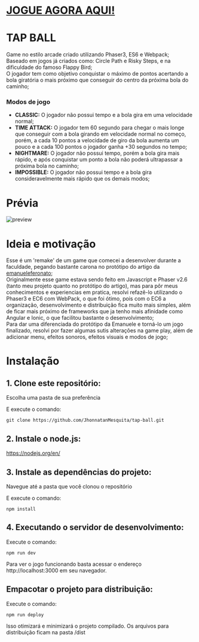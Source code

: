# [JOGUE AGORA AQUI!](https://game.jhonnatanmesquita.me/tap-ball) 

# TAP BALL

 Game no estilo arcade criado utilizando Phaser3, ES6 e Webpack; <br/>
 Baseado em jogos já criados como: Circle Path e Risky Steps, e na dificuldade do famoso Flappy Bird; <br/> 
 O jogador tem como objetivo conquistar o máximo de pontos acertando a bola giratória o mais próximo que conseguir do centro da próxima bola do caminho; <br/>
### Modos de jogo
- <b>CLASSIC:</b> O jogador não possui tempo e a bola gira em uma velocidade normal;
- <b>TIME ATTACK:</b> O jogador tem 60 segundo para chegar o mais longe que conseguir com a bola girando em velocidade normal no começo, porém, a cada 10 pontos a velocidade de giro da bola aumenta um pouco e a cada 100 pontos o jogador ganha +30 segundos no tempo; <br/>
- <b>NIGHTMARE:</b> O jogador não possui tempo, porém a bola gira mais rápido, e após conquistar um ponto a bola não poderá ultrapassar a próxima bola no caminho; <br/>
- <b>IMPOSSIBLE:</b> O jogador não possui tempo e a bola gira consideravelmente mais rápido que os demais modos;

# Prévia
![preview](https://game.jhonnatanmesquita.com.br/tap-ball/assets/preview/preview.gif)

# Ideia e motivação
Esse é um 'remake' de um game que comecei a desenvolver durante a faculdade, pegando bastante carona no protótipo do artigo da [emanueleferonato](https://www.emanueleferonato.com/2016/02/11/html5-prototype-of-ios-game-circle-path-made-with-phaser/); <br/>
Originalmente esse game estava sendo feito em Javascript e Phaser v2.6 (tanto meu projeto quanto no protótipo do artigo), mas para  pôr meus conhecimentos e experiencias em pratica, resolvi refazê-lo utilizando o Phaser3 e EC6 com WebPack, o que foi ótimo, pois com o EC6 a organização, desenvolvimento e distribuição fica muito mais simples, além de ficar mais próximo de frameworks que ja tenho mais afinidade como Angular e Ionic, o que facilitou bastante o desenvolvimento; <br/>
Para dar uma diferenciada do protótipo da Emanuele e torná-lo um jogo finalizado, resolvi por fazer algumas sutis alterações na game play, além de adicionar menu, efeitos sonoros, efeitos visuais e modos de jogo;
   

# Instalação
## 1. Clone este repositório:

Escolha uma pasta de sua preferência

E execute o comando:

```git clone https://github.com/JhonnatanMesquita/tap-ball.git```

## 2. Instale o node.js:

https://nodejs.org/en/


## 3. Instale as dependências do projeto:

Navegue até a pasta que você clonou o repositório

E execute o comando:

```npm install``` 

## 4. Executando o servidor de desenvolvimento:

Execute o comando:

```npm run dev```

Para ver o jogo funcionando basta acessar o endereço http://localhost:3000 em seu navegador.


## Empacotar o projeto para distribuição:

Execute o comando:

```npm run deploy```

Isso otimizará e minimizará o projeto compilado. Os arquivos para distribuição ficam na pasta /dist
